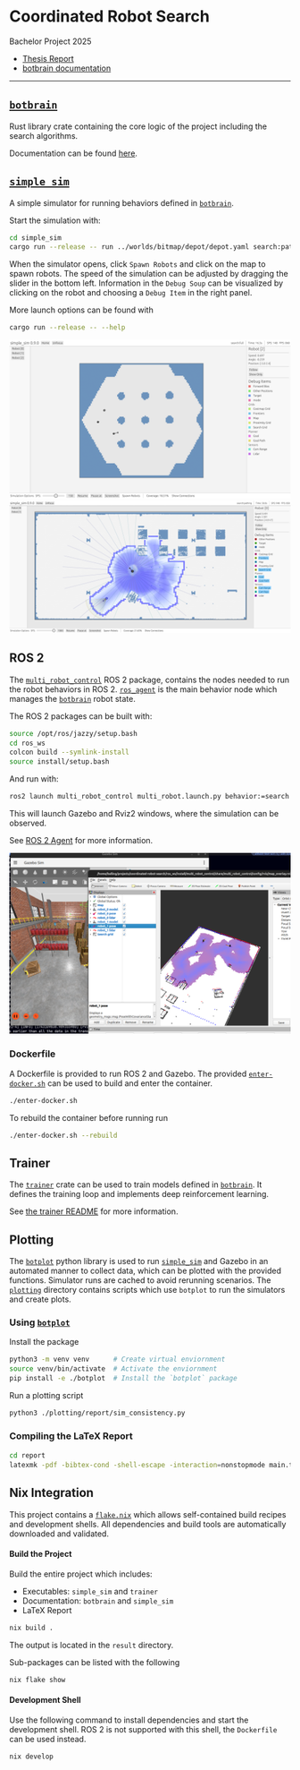 # Coordinated Robot Search

Bachelor Project 2025

- [Thesis Report](https://balderholst.github.io/coordinated-robot-search/report.pdf)
- [botbrain documentation](https://balderholst.github.io/coordinated-robot-search/docs/botbrain/botbrain)

---

## [`botbrain`](./botbrain)

Rust library crate containing the core logic of the project including the search algorithms.

Documentation can be found [here](https://balderholst.github.io/coordinated-robot-search/docs/botbrain/botbrain).

## [`simple_sim`](./simple_sim)

A simple simulator for running behaviors defined in [`botbrain`](#botbrain).

Start the simulation with:

```bash
cd simple_sim
cargo run --release -- run ../worlds/bitmap/depot/depot.yaml search:pathing
```

When the simulator opens, click `Spawn Robots` and click on the map to spawn robots. The speed of the simulation can be adjusted by dragging the slider in the bottom left. Information in the `Debug Soup` can be visualized by clicking on the robot and choosing a `Debug Item` in the right panel.

More launch options can be found with

```bash
cargo run --release -- --help
```

![Simple Sim environment](./report/figures/screenshots/simple-sim-gui.png)
![Another simple sim enviornment](./report/figures/screenshots/simple_sim_depot.png)

## ROS 2

The [`multi_robot_control`](./ros_ws/src/multi_robot_control) ROS 2 package, contains the nodes needed to run the robot behaviors in ROS 2. [`ros_agent`](./ros_ws/src/multi_robot_control/src/ros_agent) is the main behavior node which manages the [`botbrain`](#botbrain) robot state.

The ROS 2 packages can be built with:

```bash
source /opt/ros/jazzy/setup.bash
cd ros_ws
colcon build --symlink-install
source install/setup.bash
```

And run with:

```bash
ros2 launch multi_robot_control multi_robot.launch.py behavior:=search robots:=0,0,0:2,0,1 map:=../worlds/bitmap/depot/depot.yaml world:=depot
```

This will launch Gazebo and Rviz2 windows, where the simulation can be observed.

See [ROS 2 Agent](./ros_ws/ros_agent.md) for more information.

![ROS 2 environment](./report/figures/screenshots/multi_robot_map_overlay.png)

### Dockerfile

A Dockerfile is provided to run ROS 2 and Gazebo. The provided [`enter-docker.sh`](./enter-docker.sh) can be used to build and enter the container.

```bash
./enter-docker.sh
```

To rebuild the container before running run

```bash
./enter-docker.sh --rebuild
```

## Trainer

The [`trainer`](./trainer) crate can be used to train models defined in [`botbrain`](#botbrain). It defines the training loop and implements deep reinforcement learning.

See [the trainer README](./trainer/trainer.md) for more information.

## Plotting

The [`botplot`](./botplot) python library is used to run [`simple_sim`](#simple_sim) and Gazebo in an automated manner to collect data, which can be plotted with the provided functions. Simulator runs are cached to avoid rerunning scenarios. The [`plotting`](./plotting) directory contains scripts which use `botplot` to run the simulators and create plots.

### Using [`botplot`](./botplot/)

Install the package

```bash
python3 -m venv venv      # Create virtual enviornment
source venv/bin/activate  # Activate the enviornment
pip install -e ./botplot  # Install the `botplot` package
```

Run a plotting script

```bash
python3 ./plotting/report/sim_consistency.py
```

### Compiling the LaTeX Report

```bash
cd report
latexmk -pdf -bibtex-cond -shell-escape -interaction=nonstopmode main.tex
```

## Nix Integration

This project contains a [`flake.nix`](./flake.nix) which allows self-contained build recipes and development shells. All dependencies and build tools are automatically downloaded and validated.

#### Build the Project

Build the entire project which includes:

- Executables: `simple_sim` and `trainer`
- Documentation: `botbrain` and `simple_sim`
- LaTeX Report

```bash
nix build .
```

The output is located in the `result` directory.

Sub-packages can be listed with the following

```bash
nix flake show
```

#### Development Shell

Use the following command to install dependencies and start the development shell. ROS 2 is not supported with this shell, the `Dockerfile` can be used instead.

```bash
nix develop
```
